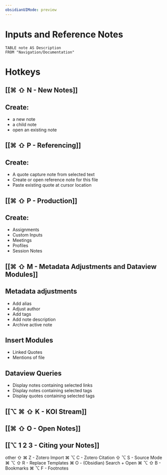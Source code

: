```yaml
---
obsidianUIMode: preview
---
```


# Inputs and Reference Notes
```dataview
TABLE note AS Description
FROM "Navigation/Documentation"
```




# Hotkeys 

## [[⌘ ⇧ N - New Notes]]
## Create: 
- a new note 
- a child note 
- open an existing note 

## [[⌘ ⇧ P - Referencing]]
## Create: 
- A quote capture note from selected text 
- Create or open reference note for this file 
- Paste existing quote at cursor location 

## [[⌘ ⇧ P - Production]] 
## Create: 
- Assignments 
- Custom Inputs
- Meetings
- Profiles 
- Session Notes

## [[⌘ ⇧ M - Metadata Adjustments and Dataview Modules]]

## Metadata adjustments 
- Add alias 
- Adjust author 
- Add tags
- Add note description 
- Archive active note
## Insert Modules 
- Linked Quotes 
- Mentions of file 
## Dataview Queries
- Display notes containing selected links 
- Display notes containing selected tags 
- Display quotes containing selected tags 


## [[⌥ ⌘ ⇧ K - KOI Stream]]




## [[⌘ ⇧ O - Open Notes]]




## [[⌥ 1 2 3 - Citing your Notes]]





other 
⇧ ⌘ Z - Zotero Import
⌘ ⌥ C - Zotero Citation
⇧ ⌥ S - Source Mode
⌘ ⌥ ⇧ R - Replace Templates
⌘ O - (Obsidian) Search + Open
⌘ ⌥ ⇧ B - Bookmarks 
⌘ ⌥ F - Footnotes 


